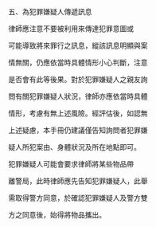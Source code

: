 五、為犯罪嫌疑人傳遞訊息

律師應注意不要被利用來傳達犯罪意圖或

可能導致將來罪行之訊息，縱該訊息明顯與案

情無關，仍應依當時具體情形小心判斷，注意

是否會有此等後果。對於犯罪嫌疑人之親友詢

問有關犯罪嫌疑人狀況，律師亦應依當時具體

情形，考慮有無上述風險。經評估後，如認無

上述疑慮，本手冊仍建議僅告知詢問者犯罪嫌

疑人所犯案由、身體狀況及所在地點即可。

犯罪嫌疑人可能會要求律師將某些物品帶

離警局，此時律師應先告知犯罪嫌疑人，此舉

需取得警方同意，於確認犯罪嫌疑人及警方雙

方之同意後，始得將物品攜出。